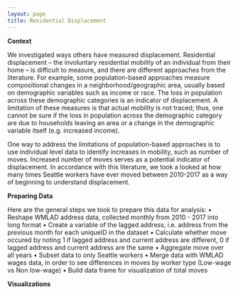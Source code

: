 ```yaml
---
layout: page
title: Residential Displacement
---
```


**Context**

We investigated ways others have measured displacement. Residential displacement – the involuntary residential mobility of an individual from their home – is difficult to measure, and there are different approaches from the literature.  For example, some population-based approaches measure compositional changes in a neighborhood/geographic area, usually based on demographic variables such as income or race.  The loss in population across these demographic categories is an indicator of displacement. A limitation of these measures is that actual mobility is not traced; thus, one cannot be sure if the loss in population across the demographic category are due to households leaving an area or a change in the demographic variable itself (e.g. increased income).

One way to address the limitations of population-based approaches is to use individual level data to identify increases in mobility, such as number of moves. Increased number of moves serves as a potential indicator of displacement. In accordance with this literature, we took a looked at how many times Seattle workers have ever moved between 2010-2017 as a way of beginning to understand displacement.

**Preparing Data**

Here are the general steps we took to prepare this data for analysis:
  • Reshape WMLAD address data, collected monthly from 2010 - 2017 into long format
  • Create a variable of the lagged address, i.e. address from the previous month for each uniqueID in the dataset
  • Calculate whether move occured by noting 1 if lagged address and current address are different, 0 if lagged address and current address are the same
  • Aggregate move over all years 
  • Subset data to only Seattle workers
  • Merge data with WMLAD wages data, in order to see differences in moves by worker type (Low-wage vs Non low-wage)
  • Build data frame for visualization of total moves

**Visualizations**
